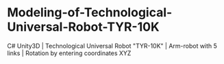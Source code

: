 # Modeling-of-Technological-Universal-Robot-TYR-10K

C# Unity3D | Technological Universal Robot "TYR-10K" | Arm-robot with 5 links | Rotation by entering coordinates XYZ
